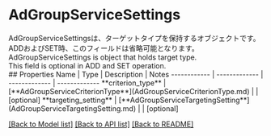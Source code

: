 # AdGroupServiceSettings

<div lang=\"ja\">AdGroupServiceSettingsは、ターゲットタイプを保持するオブジェクトです。<br> ADDおよびSET時、このフィールドは省略可能となります。</div> <div lang=\"en\">AdGroupServiceSettings is object that holds target type.<br> This field is optional in ADD and SET operation.</div> 
## Properties
Name | Type | Description | Notes
------------ | ------------- | ------------- | -------------
**criterion_type** | [**AdGroupServiceCriterionType**](AdGroupServiceCriterionType.md) |  | [optional] 
**targeting_setting** | [**AdGroupServiceTargetingSetting**](AdGroupServiceTargetingSetting.md) |  | [optional] 

[[Back to Model list]](../README.md#documentation-for-models) [[Back to API list]](../README.md#documentation-for-api-endpoints) [[Back to README]](../README.md)


